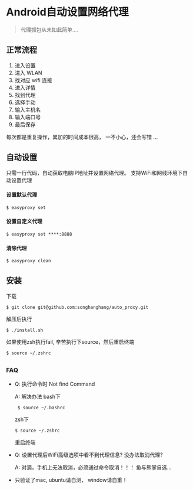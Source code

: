 # Android自动设置网络代理
> 代理抓包从未如此简单....

## 正常流程

1. 进入设置
2. 进入 WLAN
3. 找对应 wifi 连接
4. 进入详情
5. 找到代理
6. 选择手动
7. 输入主机名
8. 输入端口号
9. 最后保存

每次都是重复操作，累加的时间成本很高，
一不小心，还会写错 ...

## 自动设置
只需一行代码，自动获取电脑IP地址并设置网络代理。
支持WiFi和网线环境下自动设置代理

#### 设置默认代理
``` shell
$ easyproxy set
```
#### 设置自定义代理
```shell
$ easyproxy set ****:8888
```
#### 清除代理
```bash
$ easyproxy clean
```
## 安装

下载

``` shell
$ git clone git@github.com:songhanghang/auto_proxy.git
```
解压后执行
``` shell
$ ./install.sh
```
如果使用zsh执行fail, 辛苦执行下source，然后重启终端
``` shell
$ source ~/.zshrc
```

## 

### FAQ
* Q: 执行命令时 Not find Command

  A: 解决办法 
  bash下 
  
  ``` shell
   $ source ~/.bashrc
  ``` 
  zsh下 

  ``` shell
  $ source ~/.zshrc
  ```
  重启终端
* Q: 设置代理后WiFi高级选项中看不到代理信息? 没办法取消代理?

  A: 对滴，手机上无法取消，必须通过命令取消！！！ 鱼与熊掌自选...
  
* 只验证了mac, ubuntu请自测， window请自重！
